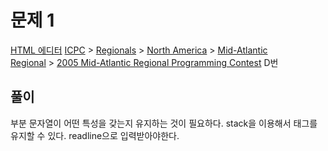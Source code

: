 # 문제 1
[HTML 에디터](https://www.acmicpc.net/problem/4752)
[ICPC](https://www.acmicpc.net/category/1) > [Regionals](https://www.acmicpc.net/category/7) > [North America](https://www.acmicpc.net/category/8) > [Mid-Atlantic Regional](https://www.acmicpc.net/category/38) > [2005 Mid-Atlantic Regional Programming Contest](https://www.acmicpc.net/category/detail/165) D번

## 풀이

부분 문자열이 어떤 특성을 갖는지 유지하는 것이 필요하다. 
stack을 이용해서 태그를 유지할 수 있다. 
readline으로 입력받아야한다. 

